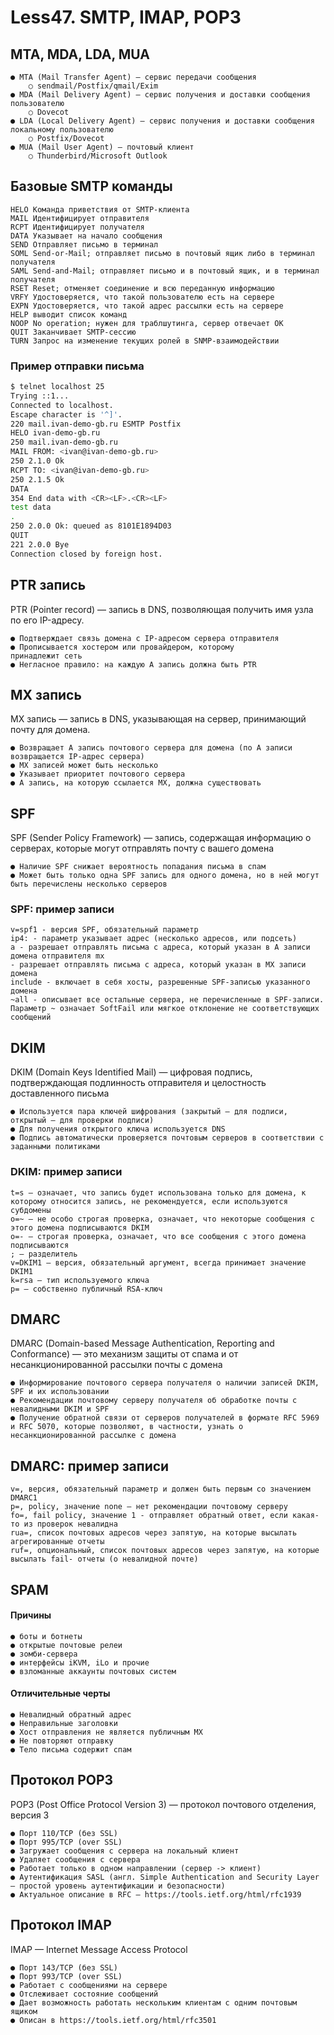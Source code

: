 # Less47. SMTP, IMAP, POP3

## MTA, MDA, LDA, MUA
    ● MTA (Mail Transfer Agent) — сервис передачи сообщения
        ○ sendmail/Postfix/qmail/Exim
    ● MDA (Mail Delivery Agent) — сервис получения и доставки сообщения пользователю
        ○ Dovecot
    ● LDA (Local Delivery Agent) — сервис получения и доставки сообщения локальному пользователю
        ○ Postfix/Dovecot
    ● MUA (Mail User Agent) — почтовый клиент
        ○ Thunderbird/Microsoft Outlook

## Базовые SMTP команды
    HELO Команда приветствия от SMTP-клиента
    MAIL Идентифицирует отправителя
    RCPT Идентифицирует получателя
    DATA Указывает на начало сообщения
    SEND Отправляет письмо в терминал
    SOML Send-or-Mail; отправляет письмо в почтовый ящик либо в терминал получателя
    SAML Send-and-Mail; отправляет письмо и в почтовый ящик, и в терминал получателя
    RSET Reset; отменяет соединение и всю переданную информацию
    VRFY Удостоверяется, что такой пользователю есть на сервере
    EXPN Удостоверяется, что такой адрес рассылки есть на сервере
    HELP выводит список команд
    NOOP No operation; нужен для траблшутинга, сервер отвечает OK
    QUIT Заканчивает SMTP-сессию
    TURN Запрос на изменение текущих ролей в SNMP-взаимодействии

### Пример отправки письма
```bash
$ telnet localhost 25
Trying ::1...
Connected to localhost.
Escape character is '^]'.
220 mail.ivan-demo-gb.ru ESMTP Postfix
HELO ivan-demo-gb.ru
250 mail.ivan-demo-gb.ru
MAIL FROM: <ivan@ivan-demo-gb.ru>
250 2.1.0 Ok
RCPT TO: <ivan@ivan-demo-gb.ru>
250 2.1.5 Ok
DATA
354 End data with <CR><LF>.<CR><LF>
test data
.
250 2.0.0 Ok: queued as 8101E1894D03
QUIT
221 2.0.0 Bye
Connection closed by foreign host.
```

## PTR запись
PTR (Pointer record) — запись в DNS, позволяющая получить имя узла
по его IP-адресу.

    ● Подтверждает связь домена с IP-адресом сервера отправителя
    ● Прописывается хостером или провайдером, которому
    принадлежит сеть
    ● Негласное правило: на каждую A запись должна быть PTR

## MX запись
MX запись — запись в DNS, указывающая на сервер, принимающий
почту для домена.

    ● Возвращает A запись почтового сервера для домена (по A записи
    возвращается IP-адрес сервера)
    ● MX записей может быть несколько
    ● Указывает приоритет почтового сервера
    ● A запись, на которую ссылается MX, должна существовать

## SPF
SPF (Sender Policy Framework) — запись, содержащая информацию о серверах, которые могут отправлять почту с вашего домена

    ● Наличие SPF снижает вероятность попадания письма в спам
    ● Может быть только одна SPF запись для одного домена, но в ней могут быть перечислены несколько серверов
### SPF: пример записи
    v=spf1 - версия SPF, обязательный параметр
    ip4: - параметр указывает адрес (несколько адресов, или подсеть)
    a - разрешает отправлять письма с адреса, который указан в A записи домена отправителя mx
    - разрешает отправлять письма c адреса, который указан в MX записи домена
    include - включает в себя хосты, разрешенные SPF-записью указанного домена
    ~all - описывает все остальные сервера, не перечисленные в SPF-записи.
    Параметр ~ означает SoftFail или мягкое отклонение не соответствующих сообщений

## DKIM
DKIM (Domain Keys Identified Mail) — цифровая подпись, подтверждающая подлинность отправителя и целостность доставленного письма

    ● Используется пара ключей шифрования (закрытый — для подписи, открытый — для проверки подписи)
    ● Для получения открытого ключа используется DNS
    ● Подпись автоматически проверяется почтовым серверов в соответствии с заданными политиками

### DKIM: пример записи
    t=s — означает, что запись будет использована только для домена, к которому относится запись, не рекомендуется, если используются субдомены
    o=~ — не особо строгая проверка, означает, что некоторые сообщения с этого домена подписываются DKIM
    o=- — строгая проверка, означает, что все сообщения с этого домена подписываются
    ; — разделитель
    v=DKIM1 — версия, обязательный аргумент, всегда принимает значение DKIM1
    k=rsa — тип используемого ключа
    p= — собственно публичный RSA-ключ

## DMARC
DMARC (Domain-based Message Authentication, Reporting and Conformance) —
это механизм защиты от спама и от несанкционированной рассылки почты с домена

    ● Информирование почтового сервера получателя о наличии записей DKIM, SPF и их использовании
    ● Рекомендации почтовому серверу получателя об обработке почты с невалидными DKIM и SPF
    ● Получение обратной связи от серверов получателей в формате RFC 5969 и RFC 5070, которые позволяют, в частности, узнать о несанкционированной рассылке с домена

## DMARC: пример записи
    v=, версия, обязательный параметр и должен быть первым со значением DMARC1
    p=, policy, значение none — нет рекомендации почтовому серверу
    fo=, fail policy, значение 1 - отправляет обратный ответ, если какая-то из проверок невалидна
    rua=, список почтовых адресов через запятую, на которые высылать агрегированные отчеты
    ruf=, опциональный, список почтовых адресов через запятую, на которые высылать fail- отчеты (о невалидной почте)

## SPAM

#### Причины
    ● боты и ботнеты
    ● открытые почтовые релеи
    ● зомби-сервера
    ● интерфейсы iKVM, iLo и прочие
    ● взломанные аккаунты почтовых систем

#### Отличительные черты
    ● Невалидный обратный адрес
    ● Неправильные заголовки
    ● Хост отправления не является публичным MX
    ● Не повторяют отправку
    ● Тело письма содержит спам

## Протокол POP3
POP3 (Post Office Protocol Version 3) — протокол почтового отделения, версия 3

    ● Порт 110/TCP (без SSL)
    ● Порт 995/TCP (over SSL)
    ● Загружает сообщения с сервера на локальный клиент
    ● Удаляет сообщения с сервера
    ● Работает только в одном направлении (сервер -> клиент)
    ● Аутентификация SASL (англ. Simple Authentication and Security Layer — простой уровень аутентификации и безопасности)
    ● Актуальное описание в RFC — https://tools.ietf.org/html/rfc1939

## Протокол IMAP
IMAP — Internet Message Access Protocol

    ● Порт 143/TCP (без SSL)
    ● Порт 993/TCP (over SSL)
    ● Работает с сообщениями на сервере
    ● Отслеживает состояние сообщений
    ● Дает возможность работать нескольким клиентам с одним почтовым ящиком
    ● Описан в https://tools.ietf.org/html/rfc3501

